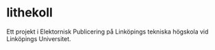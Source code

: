 lithekoll
=========

Ett projekt i Elektornisk Publicering på Linköpings tekniska högskola vid Linköpings Universitet.